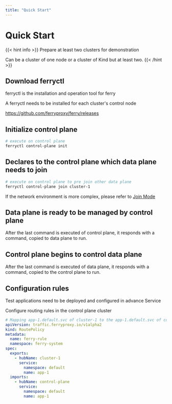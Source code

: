 ```yaml
---
title: "Quick Start"
---
```


# Quick Start
{{< hint info >}}
Prepare at least two clusters for demonstration 

Can be a cluster of one node or a cluster of Kind but at least two.
{{< /hint >}}

## Download ferryctl

ferryctl is the installation and operation tool for ferry 

A ferryctl needs to be installed for each cluster's control node 

https://github.com/ferryproxy/ferry/releases

## Initialize control plane


``` bash
# execute on control plane
ferryctl control-plane init
```

## Declares to the control plane which data plane needs to join 

``` bash
# execute on control plane to pre join other data plane
ferryctl control-plane join cluster-1
```

If the network environment is more complex, please refer to [Join Mode](../join-mode)

## Data plane is ready to be managed by control plane 

After the last command is executed of control plane, it responds with a command, copied to data plane to run.

## Control plane begins to control data plane

After the last command is executed of data plane, it responds with a command, copied to the control plane to run.

## Configuration rules

Test applications need to be deployed and configured in advance Service

Configure routing rules in the control plane cluster

``` yaml
# Mapping app-1.default.svc of cluster-1 to the app-1.default.svc of control-plane
apiVersion: traffic.ferryproxy.io/v1alpha2
kind: RoutePolicy
metadata:
  name: ferry-rule
  namespace: ferry-system
spec:
  exports:
    - hubName: cluster-1
      service:
        namespace: default
        name: app-1
  imports:
    - hubName: control-plane
      service:
        namespace: default
        name: app-1
```

